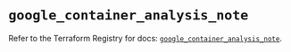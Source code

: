 # `google_container_analysis_note`

Refer to the Terraform Registry for docs: [`google_container_analysis_note`](https://registry.terraform.io/providers/hashicorp/google/6.19.0/docs/resources/container_analysis_note).
